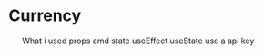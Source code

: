 <h1> Currency</h1>
<ul>What i used
<il> props amd state</li>
<il>useEffect</il>
<il>useState</il>
<il>use a api key</il>
